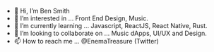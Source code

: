 - 👋 Hi, I’m Ben Smith
- 👀 I’m interested in ... Front End Design, Music.
- 🌱 I’m currently learning ... Javascript, ReactJS, React Native, Rust.
- 💞️ I’m looking to collaborate on ... Music dApps, UI/UX and Design.
- 📫 How to reach me ... @EnemaTreasure (Twitter)

<!---
cottonsmithco/cottonsmithco is a ✨ special ✨ repository because its `README.md` (this file) appears on your GitHub profile.
You can click the Preview link to take a look at your changes.
--->
